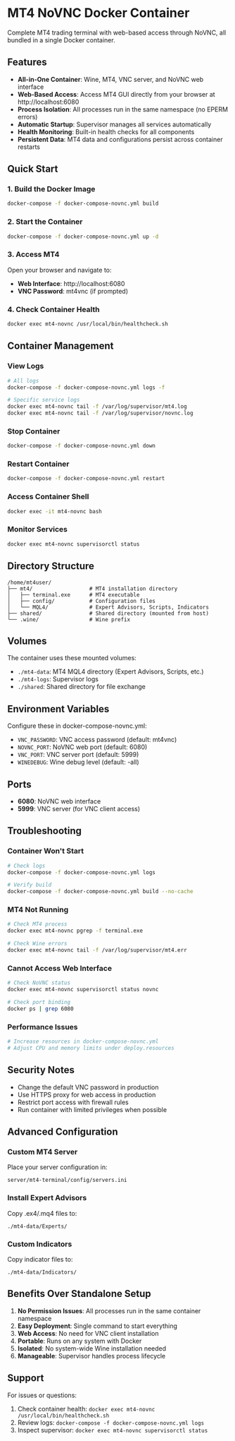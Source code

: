 # MT4 NoVNC Docker Container

Complete MT4 trading terminal with web-based access through NoVNC, all bundled in a single Docker container.

## Features

- **All-in-One Container**: Wine, MT4, VNC server, and NoVNC web interface
- **Web-Based Access**: Access MT4 GUI directly from your browser at http://localhost:6080
- **Process Isolation**: All processes run in the same namespace (no EPERM errors)
- **Automatic Startup**: Supervisor manages all services automatically
- **Health Monitoring**: Built-in health checks for all components
- **Persistent Data**: MT4 data and configurations persist across container restarts

## Quick Start

### 1. Build the Docker Image

```bash
docker-compose -f docker-compose-novnc.yml build
```

### 2. Start the Container

```bash
docker-compose -f docker-compose-novnc.yml up -d
```

### 3. Access MT4

Open your browser and navigate to:
- **Web Interface**: http://localhost:6080
- **VNC Password**: mt4vnc (if prompted)

### 4. Check Container Health

```bash
docker exec mt4-novnc /usr/local/bin/healthcheck.sh
```

## Container Management

### View Logs
```bash
# All logs
docker-compose -f docker-compose-novnc.yml logs -f

# Specific service logs
docker exec mt4-novnc tail -f /var/log/supervisor/mt4.log
docker exec mt4-novnc tail -f /var/log/supervisor/novnc.log
```

### Stop Container
```bash
docker-compose -f docker-compose-novnc.yml down
```

### Restart Container
```bash
docker-compose -f docker-compose-novnc.yml restart
```

### Access Container Shell
```bash
docker exec -it mt4-novnc bash
```

### Monitor Services
```bash
docker exec mt4-novnc supervisorctl status
```

## Directory Structure

```
/home/mt4user/
├── mt4/                  # MT4 installation directory
│   ├── terminal.exe      # MT4 executable
│   ├── config/           # Configuration files
│   └── MQL4/             # Expert Advisors, Scripts, Indicators
├── shared/               # Shared directory (mounted from host)
└── .wine/                # Wine prefix
```

## Volumes

The container uses these mounted volumes:
- `./mt4-data`: MT4 MQL4 directory (Expert Advisors, Scripts, etc.)
- `./mt4-logs`: Supervisor logs
- `./shared`: Shared directory for file exchange

## Environment Variables

Configure these in docker-compose-novnc.yml:
- `VNC_PASSWORD`: VNC access password (default: mt4vnc)
- `NOVNC_PORT`: NoVNC web port (default: 6080)
- `VNC_PORT`: VNC server port (default: 5999)
- `WINEDEBUG`: Wine debug level (default: -all)

## Ports

- **6080**: NoVNC web interface
- **5999**: VNC server (for VNC client access)

## Troubleshooting

### Container Won't Start
```bash
# Check logs
docker-compose -f docker-compose-novnc.yml logs

# Verify build
docker-compose -f docker-compose-novnc.yml build --no-cache
```

### MT4 Not Running
```bash
# Check MT4 process
docker exec mt4-novnc pgrep -f terminal.exe

# Check Wine errors
docker exec mt4-novnc tail -f /var/log/supervisor/mt4.err
```

### Cannot Access Web Interface
```bash
# Check NoVNC status
docker exec mt4-novnc supervisorctl status novnc

# Check port binding
docker ps | grep 6080
```

### Performance Issues
```bash
# Increase resources in docker-compose-novnc.yml
# Adjust CPU and memory limits under deploy.resources
```

## Security Notes

- Change the default VNC password in production
- Use HTTPS proxy for web access in production
- Restrict port access with firewall rules
- Run container with limited privileges when possible

## Advanced Configuration

### Custom MT4 Server
Place your server configuration in:
```
server/mt4-terminal/config/servers.ini
```

### Install Expert Advisors
Copy .ex4/.mq4 files to:
```
./mt4-data/Experts/
```

### Custom Indicators
Copy indicator files to:
```
./mt4-data/Indicators/
```

## Benefits Over Standalone Setup

1. **No Permission Issues**: All processes run in the same container namespace
2. **Easy Deployment**: Single command to start everything
3. **Web Access**: No need for VNC client installation
4. **Portable**: Runs on any system with Docker
5. **Isolated**: No system-wide Wine installation needed
6. **Manageable**: Supervisor handles process lifecycle

## Support

For issues or questions:
1. Check container health: `docker exec mt4-novnc /usr/local/bin/healthcheck.sh`
2. Review logs: `docker-compose -f docker-compose-novnc.yml logs`
3. Inspect supervisor: `docker exec mt4-novnc supervisorctl status`